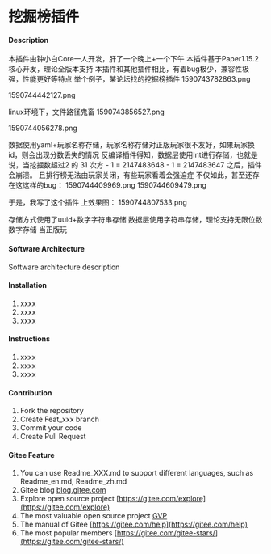 # 挖掘榜插件

#### Description
本插件由钟小白Core一人开发，肝了一个晚上+一个下午
本插件基于Paper1.15.2核心开发，理论全版本支持
本插件和其他插件相比，有着bug极少，兼容性极强，性能更好等特点
举个例子，某论坛找的挖掘榜插件
1590743782863.png

1590744442127.png

linux环境下，文件路径鬼畜
1590743856527.png

1590744056278.png

数据使用yaml+玩家名称存储，玩家名称存储对正版玩家很不友好，如果玩家换id，则会出现分数丢失的情况
反编译插件得知，数据层使用Int进行存储，也就是说，当挖掘数超过2 的 31 次方 - 1 = 2147483648 - 1 = 2147483647 之后，插件会崩溃。
且排行榜无法由玩家关闭，有些玩家看着会强迫症
不仅如此，甚至还存在这这样的bug：
1590744409969.png
1590744609479.png

于是，我写了这个插件
上效果图：
1590744807533.png


存储方式使用了uuid+数字字符串存储
数据层使用字符串存储，理论支持无限位数数字存储
当正版玩

#### Software Architecture
Software architecture description

#### Installation

1.  xxxx
2.  xxxx
3.  xxxx

#### Instructions

1.  xxxx
2.  xxxx
3.  xxxx

#### Contribution

1.  Fork the repository
2.  Create Feat_xxx branch
3.  Commit your code
4.  Create Pull Request


#### Gitee Feature

1.  You can use Readme\_XXX.md to support different languages, such as Readme\_en.md, Readme\_zh.md
2.  Gitee blog [blog.gitee.com](https://blog.gitee.com)
3.  Explore open source project [https://gitee.com/explore](https://gitee.com/explore)
4.  The most valuable open source project [GVP](https://gitee.com/gvp)
5.  The manual of Gitee [https://gitee.com/help](https://gitee.com/help)
6.  The most popular members  [https://gitee.com/gitee-stars/](https://gitee.com/gitee-stars/)
